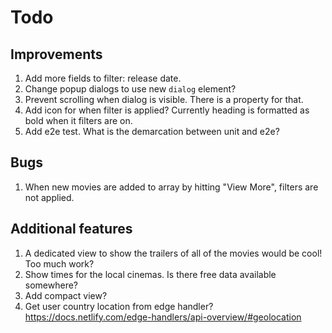 # Todo

## Improvements

1. Add more fields to filter: release date.
1. Change popup dialogs to use new `dialog` element?
1. Prevent scrolling when dialog is visible. There is a property for that.
1. Add icon for when filter is applied? Currently heading is formatted as bold when it filters are on.
1. Add e2e test. What is the demarcation between unit and e2e?

## Bugs

1. When new movies are added to array by hitting "View More", filters are not applied.

## Additional features

1. A dedicated view to show the trailers of all of the movies would be cool! Too much work?
1. Show times for the local cinemas. Is there free data available somewhere?
1. Add compact view?
1. Get user country location from edge handler? <https://docs.netlify.com/edge-handlers/api-overview/#geolocation>
